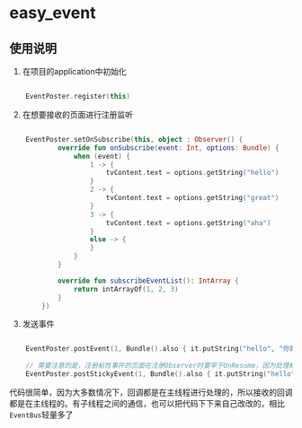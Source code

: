 # easy_event

## 使用说明

1. 在项目的application中初始化

```kotlin

    EventPoster.register(this)

```

2. 在想要接收的页面进行注册监听

```kotlin

    EventPoster.setOnSubscribe(this, object : Observer() {
            override fun onSubscribe(event: Int, options: Bundle) {
                when (event) {
                    1 -> {
                        tvContent.text = options.getString("hello")
                    }
                    2 -> {
                        tvContent.text = options.getString("great")
                    }
                    3 -> {
                        tvContent.text = options.getString("aha")
                    }
                    else -> {
                    }
                }
            }

            override fun subscribeEventList(): IntArray {
                return intArrayOf(1, 2, 3)
            }
        })

```

3. 发送事件

```kotlin

    EventPoster.postEvent(1, Bundle().also { it.putString("hello", "你好") })
    
    // 需要注意的是，注册粘性事件的页面在注册Observer时要早于OnResume，因为处理粘性事件的时机就是在OnResume回调中
    EventPoster.postStickyEvent(1, Bundle().also { it.putString("hello", "页面1你好") })

```

代码很简单，因为大多数情况下，回调都是在主线程进行处理的，所以接收的回调都是在主线程的。有子线程之间的通信，也可以把代码下下来自己改改的，相比`EventBus`轻量多了
